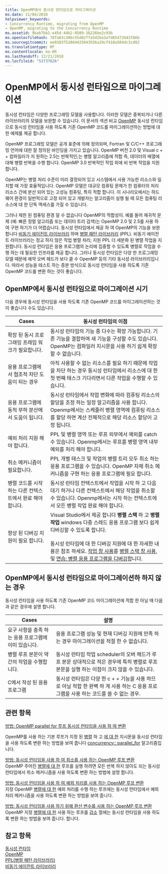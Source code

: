 ```yaml
---
title: OpenMP에서 동시성 런타임으로 마이그레이션
ms.date: 11/04/2016
helpviewer_keywords:
- Concurrency Runtime, migrating from OpenMP
- OpenMP, migrating to the Concurrency Runtime
ms.assetid: 9bab7bb1-e45d-44b2-8509-3b226be2c93b
ms.openlocfilehash: 78fa83c30bc55d82ffa5d2ba1e7d65472643f86b
ms.sourcegitcommit: ee0103752884425843556a19cf418a504dc3cd02
ms.translationtype: MT
ms.contentlocale: ko-KR
ms.lasthandoff: 12/21/2018
ms.locfileid: "53737626"
---
```

# <a name="migrating-from-openmp-to-the-concurrency-runtime"></a>OpenMP에서 동시성 런타임으로 마이그레이션

동시성 런타임은 다양한 프로그래밍 모델을 사용합니다. 이러한 모델은 중복되거나 다른 라이브러리의 모델을 보완할 수 있습니다. 이 문서의 섹션 비교 [OpenMP](../../parallel/concrt/comparing-the-concurrency-runtime-to-other-concurrency-models.md#openmp) 동시성 런타임으로 동시성 런타임을 사용 하도록 기존 OpenMP 코드를 마이그레이션하는 방법에 대 한 예제를 제공 합니다.

OpenMP 프로그래밍 모델은 공개 표준에 의해 정의되며, Fortran 및 C/C++ 프로그래밍 언어에 대한 잘 정의된 바인딩을 가지고 있습니다. OpenMP 버전 2.0 및 Visual c + + 컴파일러가 지 원하는 2.5는 반복적인;는 병렬 알고리즘에 적합 즉, 데이터의 배열에 대해 병렬 반복을 수행 합니다. OpenMP 3.0 반복적인 작업 외에 비 반복 작업을 지원합니다.

OpenMP는 병렬 처리 수준이 미리 결정되어 있고 시스템에서 사용 가능한 리소스와 일치할 때 가장 효율적입니다. OpenMP 모델은 대규모 컴퓨팅 문제가 한 컴퓨터의 처리 리소스 간에 분산 되어 있는 고성능 컴퓨팅, 특히 적합 합니다. 이 시나리오에서는 하드웨어 환경이 일반적으로 고정 되어 있고 개발자는 알고리즘이 실행 될 때 모든 컴퓨팅 리소스에 대 한 단독 액세스를 가질 수 있습니다.

그러나 제한 된 컴퓨팅 환경 덜 수 없습니다 OpenMP의 적합성이. 예를 들어 재귀적 문제 (예: 빠른 정렬 알고리즘 또는 데이터 트리 검색)는 OpenMP 2.0 및 2.5를 사용 하 여 구현 하기가 더 어렵습니다. 동시성 런타임에서 제공 하 여 OpenMP의 기능을 보완 합니다 [비동기 에이전트 라이브러리](../../parallel/concrt/asynchronous-agents-library.md) 하며 [병렬 패턴 라이브러리](../../parallel/concrt/parallel-patterns-library-ppl.md) (PPL). 비동기 에이전트 라이브러리는 정교 하지 않은 작업 병렬 처리; 지원 PPL 더 세분화 된 병렬 작업을 지원합니다. 동시성 런타임은 응용 프로그램의 논리에 집중할 수 있도록 병렬로 작업을 수행 하는 데 필요한 인프라를 제공 합니다. 그러나 동시성 런타임은 다양 한 프로그래밍 모델 때문에 예약 오버 헤드가 보다 클 수 OpenMP 등의 기타 동시성 라이브러리입니다. 따라서 성능을 테스트 하는 증분 방식으로 동시성 런타임을 사용 하도록 기존 OpenMP 코드를 변환 하는 것이 좋습니다.

## <a name="when-to-migrate-from-openmp-to-the-concurrency-runtime"></a>OpenMP에서 동시성 런타임으로 마이그레이션 시기

다음 경우에 동시성 런타임을 사용 하도록 기존 OpenMP 코드를 마이그레이션하는 것이 좋습니다 수도 있습니다.

|Cases|동시성 런타임의 이점|
|-----------|-------------------------------------------|
|확장 된 동시 프로그래밍 프레임 워크가 필요합니다.|동시성 런타임의 기능 중 다수는 확장 가능합니다. 기존 기능을 결합하여 새 기능을 구성할 수도 있습니다. OpenMP는 컴파일러 지시문을 사용 하기 쉽게 확장할 수 없습니다.|
|응용 프로그램에서 협조적 차단 도움이 되는 경우|아직 사용할 수 없는 리소스를 필요 하기 때문에 작업을 차단 하는 경우 동시성 런타임에서 리소스에 대 한 첫 번째 태스크 기다리면서 다른 작업을 수행할 수 있습니다.|
|응용 프로그램에 동적 부하 분산에서 도움이 됩니다.|동시성 런타임에서 작업 변화에 따라 컴퓨팅 리소스의 할당을 조정 하는 일정 알고리즘을 사용 합니다. Openmp에서는 스케줄러 병렬 영역에 컴퓨팅 리소스를 할당 하면 계산 전체적으로 해당 리소스 할당이 고정 됩니다.|
|예외 처리 지원 해야 합니다.|PPL 및 병렬 영역 또는 루프 외부에서 예외를 catch 수 있습니다. Openmp에서는 루프를 병렬 영역 내부 예외를 처리 해야 합니다.|
|취소 메커니즘이 필요합니다.|PPL 개별 태스크 및 작업의 병렬 트리 모두 취소 하는 응용 프로그램을 수 있습니다. OpenMP 자체 취소 메커니즘을 구현 하는 응용 프로그램에 필요 합니다.|
|병렬 코드를 시작 하는 다른 컨텍스트에서 완료 해야 합니다.|동시성 런타임 컨텍스트에서 작업을 시작 하 고 다음 대기 하거나 다른 컨텍스트에서 해당 작업을 취소할 수 있습니다. Openmp에서는 시작 하는 컨텍스트에서 모든 병렬 작업 완료 해야 합니다.|
|향상 된 디버깅 지원이 필요 합니다.|Visual Studio에서 제공 합니다 **병렬 스택** 하 고 **병렬 작업** windows 다중 스레드 응용 프로그램 보다 쉽게 디버깅할 수 있도록 합니다.<br /><br /> 동시성 런타임에 대 한 디버깅 지원에 대 한 자세한 내용은 참조 하세요. [작업 창 사용](/visualstudio/debugger/using-the-tasks-window)를 [병렬 스택 창 사용](/visualstudio/debugger/using-the-parallel-stacks-window), 및 [연습: 병렬 응용 프로그램을 디버깅](/visualstudio/debugger/walkthrough-debugging-a-parallel-application)합니다.|

## <a name="when-not-to-migrate-from-openmp-to-the-concurrency-runtime"></a>OpenMP에서 동시성 런타임으로 마이그레이션하 하지 않는 경우

동시성 런타임을 사용 하도록 기존 OpenMP 코드 마이그레이션에 적합 한 아닐 때 다음과 같은 경우에 설명 합니다.

|Cases|설명|
|-----------|-----------------|
|요구 사항을 충족 하는 응용 프로그램에 이미 있습니다.|응용 프로그램 성능 및 현재 디버깅 지원에 만족 하는 경우 마이그레이션을 적절 한 수 없습니다.|
|병렬 루프 본문이 약간의 작업을 수행합니다.|동시성 런타임 작업 scheduler의 오버 헤드가 루프 본문 상대적으로 적은 경우에 특히 병렬로 루프 본문을 실행 하는 이점이 크지 않을 수 있습니다.|
|C에서 작성 된 응용 프로그램|동시성 런타임은 다양 한 c + + 기능을 사용 하므로 아닐 적합 한 완벽 하 게 사용 하는 C 응용 프로그램을 사용 하는 코드를 쓸 수 없는 경우.|

## <a name="related-topics"></a>관련 항목

[방법: OpenMP parallel for 루프 동시성 런타임을 사용 하 여 변환](../../parallel/concrt/how-to-convert-an-openmp-parallel-for-loop-to-use-the-concurrency-runtime.md)

OpenMP를 사용 하는 기본 루프가 지정 된 [병렬](../../parallel/concrt/how-to-use-parallel-invoke-to-write-a-parallel-sort-routine.md#parallel) 하 고 [에 대 한](../../parallel/openmp/reference/for-openmp.md) 지시문을 동시성 런타임을 사용 하도록 변환 하는 방법을 보여 줍니다 [concurrency:: parallel_for](reference/concurrency-namespace-functions.md#parallel_for) 알고리즘입니다.

[방법: 동시성 런타임을 사용 하 여 취소를 사용 하는 OpenMP 루프 변환](../../parallel/concrt/convert-an-openmp-loop-that-uses-cancellation.md)<br/>
OpenMP 주어진 [병렬](../../parallel/concrt/how-to-use-parallel-invoke-to-write-a-parallel-sort-routine.md#parallel)[에 대 한](../../parallel/openmp/reference/for-openmp.md) 루프를 실행 하려면 모든 반복 하지 않아도 되는 동시성 런타임에서 취소 메커니즘을 사용 하도록 변환 하는 방법에 설명 합니다.

[방법: 동시성 런타임을 사용 하 여 예외 처리를 사용 하는 OpenMP 루프 변환](../../parallel/concrt/convert-an-openmp-loop-that-uses-exception-handling.md)<br/>
지정 OpenMP [병렬](../../parallel/concrt/how-to-use-parallel-invoke-to-write-a-parallel-sort-routine.md#parallel)[에 대 한](../../parallel/openmp/reference/for-openmp.md) 예외 처리를 수행 하는 루프에는 동시성 런타임에서 예외 처리 메커니즘을 사용 하도록 변환 하는 방법을 보여 줍니다.

[방법: 동시성 런타임을 사용 하기 위해 환산 변수를 사용 하는 OpenMP 루프 변환](../../parallel/concrt/convert-an-openmp-loop-that-uses-a-reduction-variable.md)<br/>
OpenMP 지정 [병렬](../../parallel/concrt/how-to-use-parallel-invoke-to-write-a-parallel-sort-routine.md#parallel)[에 대 한](../../parallel/openmp/reference/for-openmp.md) 사용 하는 루프를 [감소](../../parallel/openmp/reference/reduction.md) 절에는 동시성 런타임을 사용 하도록 변환 하는 방법을 보여 줍니다. 합니다.

## <a name="see-also"></a>참고 항목

[동시성 런타임](../../parallel/concrt/concurrency-runtime.md)<br/>
[OpenMP](../../parallel/concrt/comparing-the-concurrency-runtime-to-other-concurrency-models.md#openmp)<br/>
[PPL(병렬 패턴 라이브러리)](../../parallel/concrt/parallel-patterns-library-ppl.md)<br/>
[비동기 에이전트 라이브러리](../../parallel/concrt/asynchronous-agents-library.md)

